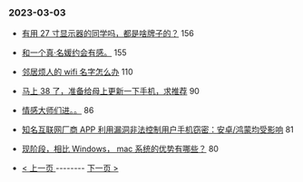 ### 2023-03-03 
- [有用 27 寸显示器的同学吗，都是啥牌子的？](https://www.v2ex.com/t/920719) 156
- [和一个真·名媛约会有感。](https://www.v2ex.com/t/920637) 155
- [邻居烦人的 wifi 名字怎么办](https://www.v2ex.com/t/920715) 110
- [马上 38 了，准备给母上更新一下手机，求推荐](https://www.v2ex.com/t/920702) 90
- [情感大师们进。。](https://www.v2ex.com/t/920725) 86
- [知名互联网厂商 APP 利用漏洞非法控制用户手机窃密：安卓/鸿蒙均受影响](https://www.v2ex.com/t/920615) 81
- [现阶段，相比 Windows， mac 系统的优势有哪些？](https://www.v2ex.com/t/920796) 80 

- [ < 上一页 ](https://github.com/able8/v2ex-hot-record/blob/master/2023-03-02.md) -------- [ 下一页 > ](https://github.com/able8/v2ex-hot-record/blob/master/2023-03-04.md)
